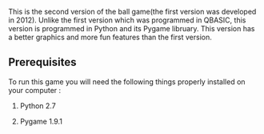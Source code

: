 This is the second version of the ball game(the first version was developed in 2012). Unlike the first version which was programmed in QBASIC, this version is programmed in Python and its Pygame libruary. This version has a better graphics and more fun features than the first version.

## Prerequisites

To run this game you will need the following things properly installed on your computer :

1) Python 2.7

2) Pygame 1.9.1

